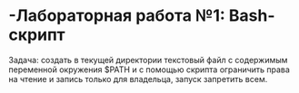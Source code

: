 # -Лабораторная работа №1: Bash-скрипт
Задача: создать в текущей директории текстовый файл с содержимым переменной окружения $PATH и с помощью скрипта ограничить права на чтение и запись только для владельца, запуск запретить всем.

